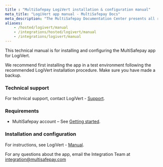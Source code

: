 ```yaml
---
title : "MultiSafepay LogiVert installation & configuration manual"
meta_title: "LogiVert app manual - MultiSafepay Docs"
meta_description: "The MultiSafepay Documentation Center presents all relevant information about our Plugins and API. You can also find support pages for payment methods, tools and general questions as well as the contact details of our Support and Integration Teams."
aliases: 
    - /hosted/logivert/manual
    - /integrations/hosted/logivert/manual
    - /integrations/logivert/manual
---
```

This technical manual is for installing and configuring the MultiSafepay app for LogiVert.

We recommend first installing the app in a test environment following the recommended LogiVert installation procedure. Make sure you have made a backup.

### Technical support
For technical support, contact LogiVert - [Support](https://www.logivert.com/nl/support/c-10).

### Requirements
- MultiSafepay account – See [Getting started](/guides/getting-started/).

### Installation and configuration
For instructions, see LogiVert - [Manual](https://confluence.prezent.nl/display/LOGIVERTMAN/Het+specificeren+van+betalingswijzen).

For any questions about the app, email the Integration Team at <integration@multisafepay.com>